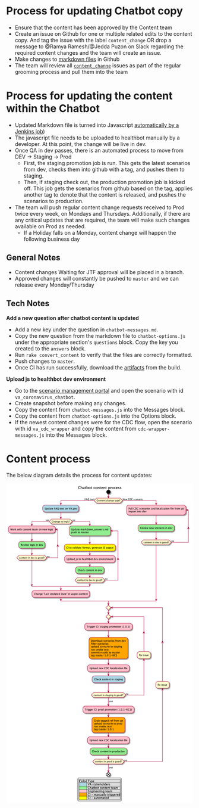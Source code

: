 # Process for updating Chatbot copy 
- Ensure that the content has been approved by the Content team
- Create an issue on Github for one or multiple related edits to the content copy. And tag the issue with the label `content_change` OR drop a message to @Ramya Ramesh/@Jedda Puzon on Slack regarding the required content changes and the team will create an issue. 
- Make changes to [markdown files](https://github.com/department-of-veterans-affairs/covid19-chatbot/tree/master/content) in Github
- The team will review all [`content_change`](https://github.com/department-of-veterans-affairs/covid19-chatbot/issues?q=is%3Aopen+is%3Aissue+label%3Acontent_change) issues as part of the regular grooming process and pull them into the team 

# Process for updating the content within the Chatbot
- Updated Markdown file is turned into Javascript [automatically by a Jenkins job](https://github.com/department-of-veterans-affairs/covid19-chatbot/blob/master/Jenkinsfile#L46))
- The javascript file needs to be uploaded to healthbot manually by a developer. At this point, the change will be live in dev. 
- Once QA in dev passes, there is an automated process to move from DEV →  Staging →  Prod
    - First, the staging promotion job is run. This gets the latest scenarios from dev, checks them into github with a tag, and pushes them to staging.
    - Then, if staging check out, the production promotion job is kicked off. This job gets the scenarios from github based on the tag, applies another tag to denote that the content is released, and pushes the scenarios to production.
- The team will push regular content change requests received to Prod twice every week, on Mondays and Thursdays. Additionally, if there are any critical updates that are required, the team will make such changes available on Prod as needed. 
  - If a Holiday falls on a Monday, content change will happen the following business day
  
## General Notes
- Content changes Waiting for JTF approval will be placed in a branch.
- Approved changes will constantly be pushed to `master` and we can release every Monday/Thursday

## Tech Notes

**Add a new question after chatbot content is updated**
- Add a new key under the question in `chatbot-messages.md`.
- Copy the new question from the markdown file to `chatbot-options.js` under the appropriate section's `questions` block. Copy the key you created to the `answers` block.
- Run `rake convert_content` to verify that the files are correctly formatted.
- Push changes to `master`.
- Once CI has run successfully, download the [artifacts](http://jenkins.vfs.va.gov/job/chatbot/job/content-ci/job/master/) from the build.

**Upload js to healthbot dev environment**
- Go to the [scenario management portal](https://us.healthbot.microsoft.com/account/azcctolabhealthbot-djeoexc/scenarios/manage) and open the scenario with id `va_coronavirus_chatbot`.
- Create snapshot before making any changes.
- Copy the content from `chatbot-messages.js` into the Messages block.
- Copy the content from `chatbot-options.js` into the Options block.
- If the newest content changes were for the CDC flow, open the scenario with id `va_cdc_wrapper` and copy the content from `cdc-wrapper-messages.js` into the Messages block.

# Content process
The below diagram details the process for content updates:

![content-process](content-process.png)
